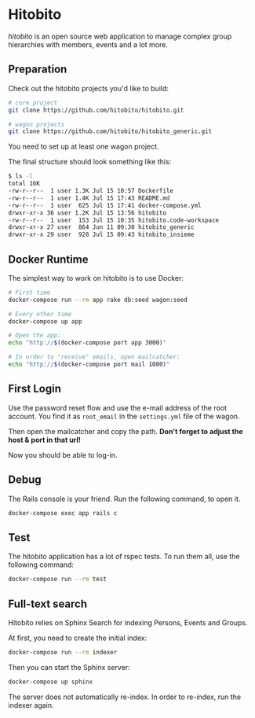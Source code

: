 # Hitobito

_hitobito_ is an open source web application to manage complex group hierarchies with members, events and a lot more.

## Preparation

Check out the hitobito projects you'd like to build:

```bash
# core project
git clone https://github.com/hitobito/hitobito.git

# wagon projects
git clone https://github.com/hitobito/hitobito_generic.git
```

You need to set up at least one wagon project.

The final structure should look something like this:

```bash
$ ls -l
total 16K
-rw-r--r--  1 user 1.3K Jul 15 10:57 Dockerfile
-rw-r--r--  1 user 1.4K Jul 15 17:43 README.md
-rw-r--r--  1 user  625 Jul 15 17:41 docker-compose.yml
drwxr-xr-x 36 user 1.2K Jul 15 13:56 hitobito
-rw-r--r--  1 user  153 Jul 15 10:35 hitobito.code-workspace
drwxr-xr-x 27 user  864 Jun 11 09:30 hitobito_generic
drwxr-xr-x 29 user  928 Jul 15 09:43 hitobito_insieme
```

## Docker Runtime

The simplest way to work on hitobito is to use Docker:

```bash
# First time
docker-compose run --rm app rake db:seed wagon:seed

# Every other time
docker-compose up app

# Open the app:
echo "http://$(docker-compose port app 3000)"

# In order to "receive" emails, open mailcatcher:
echo "http://$(docker-compose port mail 1080)"
```

## First Login

Use the password reset flow and use the e-mail address of the root account.
You find it as `root_email` in the `settings.yml` file of the wagon.

Then open the mailcatcher and copy the path.
**Don't forget to adjust the host & port in that url!**

Now you should be able to log-in.

## Debug

The Rails console is your friend.
Run the following command, to open it.

```bash
docker-compose exec app rails c
```

## Test

The hitobito application has a lot of rspec tests.
To run them all, use the following command:

```bash
docker-compose run --rm test
```

## Full-text search

Hitobito relies on Sphinx Search for indexing Persons, Events and Groups.

At first, you need to create the initial index:

```bash
docker-compose run --rm indexer
```

Then you can start the Sphinx server:

```bash
docker-compose up sphinx
```

The server does not automatically re-index.
In order to re-index, run the indexer again.
